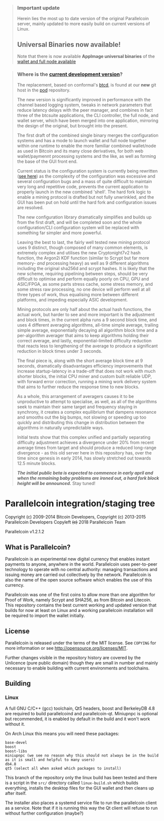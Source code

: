 <!-- [![Release](https://img.shields.io/gitlab/release/parallelcoin/parallelcoin.svg?style=flat-square)](https://gitlab.com/p9c/pod/releases/latest) -->

> ### Important update
>
> Herein lies the most up to date version of the original Parallelcoin server, mainly updated to more easily build on current versions of Linux. 
>
> ## Universal Binaries now available!
>
> Note that there is now available **AppImage universal binaries** of the [wallet and full node available](https://github.com/stalker-loki/pod/releases)

> ### Where is the [current development version](https://github.com/parallelcointeam/parallelcoin)?
> The replacement, based on conformal's [btcd](https://github.com/btcsuite/btcd), is found at our **new** git host in the [pod](https://github.com/parallelcointeam/parallelcoin) repository.
>
> The new version is significantly improved in performance with the channel based logging system, tweaks in network parameters that reduce latency delays with the peer manager, and combines in fact three of the btcsuite applications, the CLI controller, the full node, and wallet server, which have been merged into one application, mirroring the design of the original, but brought into the present.
> 
> The first draft of the combined single binary merges the configuration systems and has a mode to launch wallet and full node together within one runtime to enable the more familiar combined wallet/node as used in Bitcoin and its many close derivatives, for both web wallet/paymennt processing systems and the like, as well as forming the base of the GUI front end.
> 
> Current status is the configuration system is currently being rewritten ([see here](https://github.com/parallelcointeam/tri)) as the complexity of the configuration was excessive and several configuration bugs and a mass of quite difficult to maintain very long and repetitive code, prevents the current application to properly launch in the new combined 'shell'. The hard fork logic to enable a mining protocol is drafted but not fully unwrinkled, and the GUI has been put on hold until the hard fork and configuration issues are resolved.
>
> The new configuration library dramatically simplifies and builds up from the first draft, and will be completed soon and the whole configuration/CLI configuration system will be replaced with something far simpler and more powerful.
>
> Leaving the best to last, the fairly well tested new mining protocol uses 9 distinct, though composed of many common elements, is extremely complex and utilises the new Cryptonight7v2 hash function, the Argon2i KDF function (similar to Scrypt but far more memory- *and* processing heavy) as well as 9 different algorithms including the original sha256d and scrypt hashes. It is likely that the new scheme, requiring pipelining between steps, should be very difficult to optimise and perform equally poorly on CPU, GPU and ASIC/FPGA, as some parts stress cache, some stress memory, and some stress raw processing, no one device will perform well at all three types of work, thus equalising more between different platforms, and impeding especially ASIC development.
> 
> Mining protocols are only half about the actual hash functions, the actual work, but harder to see and more important is the adjustment and block times, in the current alpha runs a 9 second block time, and uses 4 different averaging algorithms, all-time simple average, trailing simple average, exponentially decaying all algorithm block time and a per-algorithm averager that aims to keep algorithms holding their correct average, and lastly, exponential-limited difficulty reduction that reacts less to lengthening of the average to produce a significant reduction in block times under 3 seconds.
>
> The final piece is, along with the short average block time at 9 seconds, dramatically disadvantages efficiency improvements that increase startup-latency in a trade-off that does not work with much shorter blocks, the initial CPU miner and custom built reliable UDP, with forward error correction, running a mining work delivery system that aims to further reduce the response time to new blocks.
>
> As a whole, this arrangement of averagers causes it to be unproductive to attempt to specialise, as well, as all of the algorithms seek to maintain their same target and frequency staying in synchrony, it creates a complex equilibrium that dampens resonance and smooths out the big bumps, not slowing or speeding up too quickly and distributing this change in distribution between the algorithms in naturally unpredictable ways.
> 
> Initial tests show that this complex unified and partially separating difficulty adjustment achieves a divergence under 20% from recent average times from target and should produce a reduced long-range divergence - as this old server here in this repository has, over the time since genesis in early 2014, has slowly stretched out towards 12.5 minute blocks.
> 
> ***The initial public beta is expected to commence in early april and when the remaining baby problems are ironed out, a hard fork block height will be announced.*** Stay tuned!


Parallelcoin integration/staging tree
====================================

Copyright (c) 2009-2014 Bitcoin Developers,
Copyright (c) 2013-2015 Parallelcoin Developers
Copyleft ~~(c)~~ 2018 Parallelcoin Team

Parallelcoin v1.2.1.2

## What is Parallelcoin?

Parallelcoin is an experimental new digital currency that enables instant payments to
anyone, anywhere in the world. Parallelcoin uses peer-to-peer technology to operate
with no central authority: managing transactions and issuing money are carried
out collectively by the network. Parallelcoin is also the name of the open source
software which enables the use of this currency.

Parallelcoin was one of the first coins to allow more than one algorithm for Proof of Work, namely Scrypt and SHA256, as from Bitcoin and Litecoin. This repository contains the best current working and updated version that builds for now at least on Linux and a working parallelcoin installation will be required to import the wallet initially.

## License

Parallelcoin is released under the terms of the MIT license. See `COPYING` for more
information or see http://opensource.org/licenses/MIT.

Further changes visible in the repository history are covered by the Unlicence (pure public domain) though they are small in number and mainly necessary to enable building with current environments and toolchains.

## Building


### Linux

A full GNU C/C++ (gcc) toolchain, Qt5 headers, boost and BerkeleyDB 4.8 are required to build parallelcoind and parallelcoin-qt. Miniupnpc is optional but recommended, it is enabled by default in the build and it won't work without it.

On Arch Linux this means you will need these packages:

    base-devel
    boost
    boost-libs
    miniupnpc (we see no reason why this should not always be in the build as it is small and helpful to many users)
    db4.8
    qt5 (select all when asked which packages to install)

This branch of the repository only the linux build has been tested and there is a script in the `src/` directory called `linux-build.sh` which builds everything, installs the desktop files for the GUI wallet and then cleans up after itself.

The installer also places a systemd service file to run the parallelcoin client as a service. Note that if it is running this way the Qt client will refuse to run without further configuration (maybe?)
